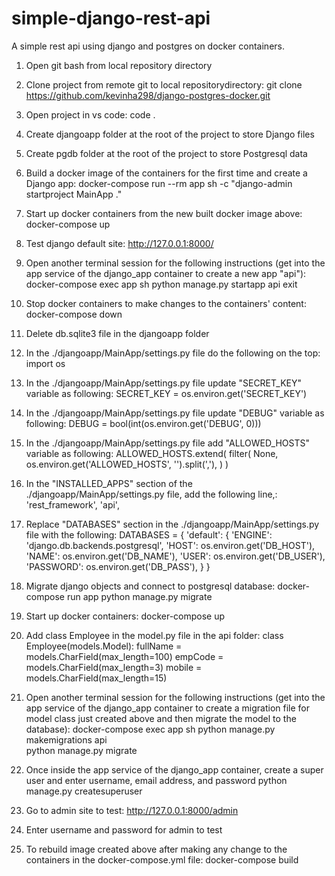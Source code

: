 # simple-django-rest-api
A simple rest api using django and postgres on docker containers.

1) Open git bash from local repository directory

2) Clone project from remote git to local repositorydirectory:
git clone https://github.com/kevinha298/django-postgres-docker.git

3) Open project in vs code:
code .

4) Create djangoapp folder at the root of the project to store Django files

5) Create pgdb folder at the root of the project to store Postgresql data

6) Build a docker image of the containers for the first time and create a Django app:
docker-compose run --rm app sh -c "django-admin startproject MainApp ."

7) Start up docker containers from the new built docker image above:
docker-compose up

8) Test django default site:
http://127.0.0.1:8000/

9) Open another terminal session for the following instructions (get into the app service of the django_app container to create a new app "api"):
docker-compose exec app sh
python manage.py startapp api
exit

10) Stop docker containers to make changes to the containers' content:
docker-compose down

11) Delete db.sqlite3 file in the djangoapp folder

12) In the ./djangoapp/MainApp/settings.py file do the following on the top:
import os

13) In the ./djangoapp/MainApp/settings.py file update "SECRET_KEY" variable as following:
SECRET_KEY = os.environ.get('SECRET_KEY')

14) In the ./djangoapp/MainApp/settings.py file update "DEBUG" variable as following:
DEBUG = bool(int(os.environ.get('DEBUG', 0)))

15) In the ./djangoapp/MainApp/settings.py file add "ALLOWED_HOSTS" variable as following:
ALLOWED_HOSTS.extend(
    filter(
        None,
        os.environ.get('ALLOWED_HOSTS', '').split(','),
    )
)

16) In the "INSTALLED_APPS" section of the ./djangoapp/MainApp/settings.py file, add the following line,:
'rest_framework',
'api',

17) Replace "DATABASES" section in the ./djangoapp/MainApp/settings.py file with the following:
DATABASES = {
    'default': {
        'ENGINE': 'django.db.backends.postgresql',
        'HOST': os.environ.get('DB_HOST'),
        'NAME': os.environ.get('DB_NAME'),
        'USER': os.environ.get('DB_USER'),
        'PASSWORD': os.environ.get('DB_PASS'),
    }
}

18) Migrate django objects and connect to postgresql database: 
docker-compose run app python manage.py migrate

19) Start up docker containers:
docker-compose up

20) Add class Employee in the model.py file in the api folder:
class Employee(models.Model):
    fullName = models.CharField(max_length=100)
    empCode = models.CharField(max_length=3)
    mobile = models.CharField(max_length=15)

21) Open another terminal session for the following instructions (get into the app service of the django_app container to create a migration file for model class just created above and then migrate the model to the database):
docker-compose exec app sh
python manage.py makemigrations api  
python manage.py migrate









20) Once inside the app service of the django_app container, create a super user and enter username, email address, and password
python manage.py createsuperuser


21) Go to admin site to test:
http://127.0.0.1:8000/admin

22) Enter username and password for admin to test

23) To rebuild image created above after making any change to the containers in the docker-compose.yml file:
docker-compose build

